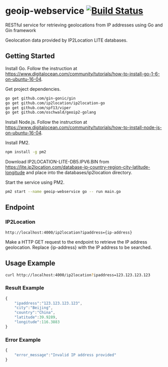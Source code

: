 # geoip-webservice [![Build Status](https://travis-ci.org/zulhilmizainuddin/geoip-webservice.svg?branch=master)](https://travis-ci.org/zulhilmizainuddin/geoip-webservice)
RESTful service for retrieving geolocations from IP addresses using Go and Gin framework

Geolocation data provided by IP2Location LITE databases.

## Getting Started

Install Go. Follow the instruction at https://www.digitalocean.com/community/tutorials/how-to-install-go-1-6-on-ubuntu-16-04.

Get project dependencies.
```bash
go get github.com/gin-gonic/gin
go get github.com/ip2location/ip2location-go
go get github.com/spf13/viper
go get github.com/oschwald/geoip2-golang
```

Install Node.js. Follow the instruction at https://www.digitalocean.com/community/tutorials/how-to-install-node-js-on-ubuntu-16-04.

Install PM2.
```bash
npm install -g pm2
```

Download IP2LOCATION-LITE-DB5.IPV6.BIN from https://lite.ip2location.com/database-ip-country-region-city-latitude-longitude and place into the databases/ip2location directory.

Start the service using PM2.
```bash
pm2 start --name geoip-webservice go -- run main.go
```


## Endpoint
### IP2Location
```
http://localhost:4000/ip2location?ipaddress={ip-address}
```

Make a HTTP GET request to the endpoint to retrieve the IP address geolocation. Replace {ip-address} with the IP address to be searched.

## Usage Example
```bash
curl http://localhost:4000/ip2location?ipaddress=123.123.123.123
```

### Result Example
```javascript
{
    "ipaddress":"123.123.123.123",
    "city":"Beijing",
    "country":"China",
    "latitude":39.9289,
    "longitude":116.3883
}
```

### Error Example
```javascript
{
    "error_message":"Invalid IP address provided"
}
```
